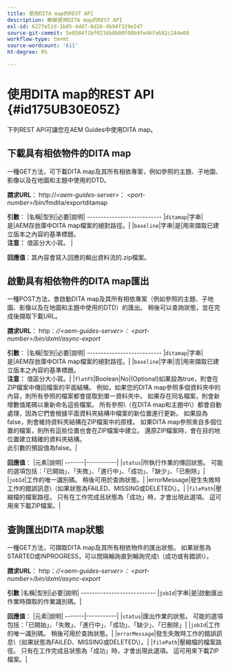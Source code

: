 ```yaml
---
title: 使用DITA map的REST API
description: 瞭解使用DITA map的REST API
exl-id: 6277e52d-1b05-4dd7-8d2b-4b94f329e2d7
source-git-commit: 5e0584f1bf0216b8b00f00b9fe46fa682c244e08
workflow-type: tm+mt
source-wordcount: '611'
ht-degree: 0%

---
```


# 使用DITA map的REST API {#id175UB30E05Z}

下列REST API可讓您在AEM Guides中使用DITA map。

## 下載具有相依物件的DITA map

一種GET方法，可下載DITA map及其所有相依專案，例如參照的主題、子地圖、影像以及在地圖和主題中使用的DTD。

**請求URL**： http://*&lt;aem-guides-server>*： *&lt;port-number>*/bin/fmdita/exportditamap

**引數**： |名稱|型別|必要|說明| --------------------------- |`ditamap`|字串|是|AEM存放庫中DITA map檔案的絕對路徑。| |`baseline`|字串|是|用來擷取已建立版本之內容的基準標題。 <br> **注意：** 值區分大小寫。 |

**回應值**：其內容會寫入回應的輸出資料流的.zip檔案。

## 啟動具有相依物件的DITA map匯出

一種POST方法，會啟動DITA map及其所有相依專案（例如參照的主題、子地圖、影像以及在地圖和主題中使用的DTD）的匯出。 稍後可以查詢狀態，並在完成後擷取下載URL。

**請求URL**： http：*//&lt;aem-guides-server>： &lt;port-number>/bin/dxml/async-export*

**引數**： |名稱|型別|必要|說明| --------------------------- |`ditamap`|字串|是|AEM存放庫中DITA map檔案的絕對路徑。| |`baseline`|字串|否|用來擷取已建立版本之內容的基準標題。 <br> **注意：** 值區分大小寫。| |`flatFS`|Boolean|No|\(Optional\)如果設為true，則會在ZIP檔案中傳回檔案的平面結構。 例如，如果您的DITA map參照多個資料夾中的內容，則所有參照的檔案都會提取到單一資料夾中。 如果存在同名檔案，則會新增數值尾碼以重新命名這些檔案。 所有參照\（在DITA map和主題中\）都會自動處理，因為它們會根據平面資料夾結構中檔案的新位置進行更新。 如果設為false，則會維持資料夾結構在ZIP檔案中的原樣。 如果DITA map參照來自多個位置的檔案，則所有這些位置也會在ZIP檔案中建立。 還原ZIP檔案時，會在目的地位置建立精確的資料夾結構。 <br> 此引數的預設值為false。|

**回應值**： |元素|說明| -------|-----------| |`status`|所執行作業的傳回狀態。 可能的選項包括：「已開始」、「失敗」、「進行中」、「成功」、「缺少」、「已刪除」| |`jobId`|工作的唯一識別碼。 稍後可用於查詢狀態。| |errorMessage|發生失敗時工作的錯誤訊息\（如果狀態為FAILED、MISSING或DELETED\）。| |`filePath`|壓縮檔的檔案路徑。 只有在工作完成且狀態為「成功」時，才會出現此選項。 這可用來下載ZIP檔案。|

## 查詢匯出DITA map狀態

一種GET方法，可擷取DITA map及其所有相依物件的匯出狀態。 如果狀態為STARTED或INPROGRESS，可以間隔輪詢直到輪詢完成\（成功或有錯誤\）。

**請求URL**： http：*//&lt;aem-guides-server>： &lt;port-number>/bin/dxml/async-export*

**引數**
|名稱|型別|必要|說明| --------------------------- |`jobId`|字串|是|啟動匯出作業時擷取的作業識別碼。|

**回應值**： |元素|說明| -------|-----------| |`status`|匯出作業的狀態。 可能的選項包括：「已開始」、「失敗」、「進行中」、「成功」、「缺少」、「已刪除」| |`jobId`|工作的唯一識別碼。 稍後可用於查詢狀態。| |`errorMessage`|發生失敗時工作的錯誤訊息\（如果狀態為FAILED、MISSING或DELETED\）。| |`filePath`|壓縮檔的檔案路徑。 只有在工作完成且狀態為「成功」時，才會出現此選項。 這可用來下載ZIP檔案。|
